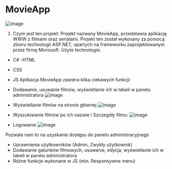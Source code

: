 # MovieApp
![image](https://github.com/M4NCHU/MovieApp/assets/60657751/98b2ce45-5d10-4282-aebb-32650914243e)

1. Czym jest ten projekt:
Projekt nazwany MovieApp, przedstawia aplikację WWW z filmami oraz serialami.
Projekt ten został wykonany za pomocą zbioru technologii ASP.NET, opartych na frameworku zaprojektowanym przez firmę Microsoft.
Użyte technologie:
- C#
-HTML
- CSS
- JS
Aplikacja MovieApp zawiera kilka ciekawych funkcji:
- Dodawanie, usuwanie filmów, wyświetlanie ich w tabeli w panelu administratora
![image](https://github.com/M4NCHU/MovieApp/assets/60657751/7589ddd3-7b74-46ad-a52f-cc46b4abe1ed)

- Wyświetlanie filmów na stronie głównej
![image](https://github.com/M4NCHU/MovieApp/assets/60657751/1a797b8d-a57c-49c5-97fe-6d781466f680)

- Wyszukiwanie filmów po ich nazwie i Szczegóły filmu:
![image](https://github.com/M4NCHU/MovieApp/assets/60657751/2d82c164-0d2e-40d9-9e25-775a1923fbed)


- Logowanie
![image](https://github.com/M4NCHU/MovieApp/assets/60657751/b7e1613c-472b-4b30-b51b-59cd346e9a5b)



Pozwala nam to na uzyskanie dostępu do panelu administracyjnego
- Uprawnienia użytkowników (Admin, Zwykły użytkownik)
- Dodawanie gatunków filmowych, usuwanie, edycja, wyświetlanie ich w tabeli w panelu administratora
- Różne funkcje wykonane w JS (min. Responsywne menu)
